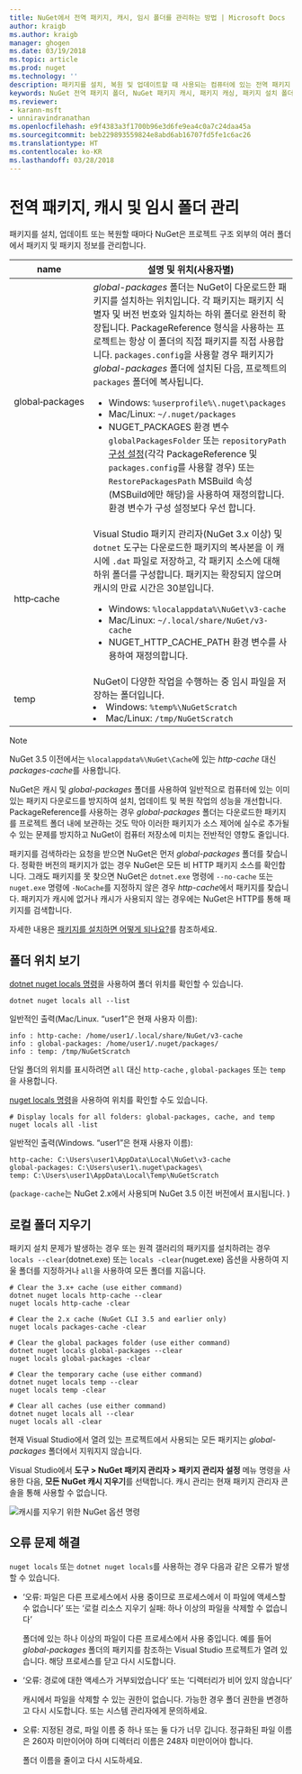 ```yaml
---
title: NuGet에서 전역 패키지, 캐시, 임시 폴더를 관리하는 방법 | Microsoft Docs
author: kraigb
ms.author: kraigb
manager: ghogen
ms.date: 03/19/2018
ms.topic: article
ms.prod: nuget
ms.technology: ''
description: 패키지를 설치, 복원 및 업데이트할 때 사용되는 컴퓨터에 있는 전역 패키지 설치 폴더, 패키지 캐시 및 임시 폴더를 관리하는 방법입니다.
keywords: NuGet 전역 패키지 폴더, NuGet 패키지 캐시, 패키지 캐싱, 패키지 설치 폴더, NuGet 캐시, 캐시 관리, 로컬 NuGet 캐시, 전역 NuGet 캐시, NuGet 로컬 명령, 캐시 지우기
ms.reviewer:
- karann-msft
- unniravindranathan
ms.openlocfilehash: e9f4383a3f1700b96e3d6fe9ea4c0a7c24daa45a
ms.sourcegitcommit: beb229893559824e8abd6ab16707fd5fe1c6ac26
ms.translationtype: HT
ms.contentlocale: ko-KR
ms.lasthandoff: 03/28/2018
---
```

# <a name="managing-the-global-packages-cache-and-temp-folders"></a>전역 패키지, 캐시 및 임시 폴더 관리

패키지를 설치, 업데이트 또는 복원할 때마다 NuGet은 프로젝트 구조 외부의 여러 폴더에서 패키지 및 패키지 정보를 관리합니다.

| name | 설명 및 위치(사용자별)|
| --- | --- |
| global&#8209;packages | *global-packages* 폴더는 NuGet이 다운로드한 패키지를 설치하는 위치입니다. 각 패키지는 패키지 식별자 및 버전 번호와 일치하는 하위 폴더로 완전히 확장됩니다. PackageReference 형식을 사용하는 프로젝트는 항상 이 폴더의 직접 패키지를 직접 사용합니다. `packages.config`을 사용할 경우 패키지가 *global-packages* 폴더에 설치된 다음, 프로젝트의 `packages` 폴더에 복사됩니다.<br/><ul><li>Windows: `%userprofile%\.nuget\packages`</li><li>Mac/Linux: `~/.nuget/packages`</li><li>NUGET_PACKAGES 환경 변수 `globalPackagesFolder` 또는 `repositoryPath` [구성 설정](../reference/nuget-config-file.md#config-section)(각각 PackageReference 및 `packages.config`를 사용할 경우) 또는 `RestorePackagesPath` MSBuild 속성(MSBuild에만 해당)을 사용하여 재정의합니다. 환경 변수가 구성 설정보다 우선 합니다.</li></ul> |
| http&#8209;cache | Visual Studio 패키지 관리자(NuGet 3.x 이상) 및 `dotnet` 도구는 다운로드한 패키지의 복사본을 이 캐시에 `.dat` 파일로 저장하고, 각 패키지 소스에 대해 하위 폴더를 구성합니다. 패키지는 확장되지 않으며 캐시의 만료 시간은 30분입니다.<br/><ul><li>Windows: `%localappdata%\NuGet\v3-cache`</li><li>Mac/Linux: `~/.local/share/NuGet/v3-cache`</li><li>NUGET_HTTP_CACHE_PATH 환경 변수를 사용하여 재정의합니다.</li></ul> |
| temp | NuGet이 다양한 작업을 수행하는 중 임시 파일을 저장하는 폴더입니다.<br/><li>Windows: `%temp%\NuGetScratch`</li><li>Mac/Linux: `/tmp/NuGetScratch`</li></ul> |

> [!Note]
> NuGet 3.5 이전에서는 `%localappdata%\NuGet\Cache`에 있는 *http-cache* 대신 *packages-cache*를 사용합니다.

NuGet은 캐시 및 *global-packages* 폴더를 사용하여 일반적으로 컴퓨터에 있는 이미 있는 패키지 다운로드를 방지하여 설치, 업데이트 및 복원 작업의 성능을 개선합니다. PackageReference를 사용하는 경우 *global-packages* 폴더는 다운로드한 패키지를 프로젝트 폴더 내에 보관하는 것도 막아 이러한 패키지가 소스 제어에 실수로 추가될 수 있는 문제를 방지하고 NuGet이 컴퓨터 저장소에 미치는 전반적인 영향도 줄입니다.

패키지를 검색하라는 요청을 받으면 NuGet은 먼저 *global-packages* 폴더를 찾습니다. 정확한 버전의 패키지가 없는 경우 NuGet은 모든 비 HTTP 패키지 소스를 확인합니다. 그래도 패키지를 못 찾으면 NuGet은 `dotnet.exe` 명령에 `--no-cache` 또는 `nuget.exe` 명령에 `-NoCache`를 지정하지 않은 경우 *http-cache*에서 패키지를 찾습니다. 패키지가 캐시에 없거나 캐시가 사용되지 않는 경우에는 NuGet은 HTTP를 통해 패키지를 검색합니다.

자세한 내용은 [패키지를 설치하면 어떻게 되나요?](ways-to-install-a-package.md#what-happens-when-a-package-is-installed)를 참조하세요.

## <a name="viewing-folder-locations"></a>폴더 위치 보기

[dotnet nuget locals 명령](/dotnet/core/tools/dotnet-nuget-locals)을 사용하여 폴더 위치를 확인할 수 있습니다.

```cli
dotnet nuget locals all --list
```

일반적인 출력(Mac/Linux. “user1”은 현재 사용자 이름):

```output
info : http-cache: /home/user1/.local/share/NuGet/v3-cache
info : global-packages: /home/user1/.nuget/packages/
info : temp: /tmp/NuGetScratch
```

단일 폴더의 위치를 표시하려면 `all` 대신 `http-cache` , `global-packages` 또는 `temp`을 사용합니다. 

[nuget locals 명령](../tools/cli-ref-locals.md)을 사용하여 위치를 확인할 수도 있습니다.

```cli
# Display locals for all folders: global-packages, cache, and temp
nuget locals all -list
```

일반적인 출력(Windows. “user1”은 현재 사용자 이름):

```output
http-cache: C:\Users\user1\AppData\Local\NuGet\v3-cache
global-packages: C:\Users\user1\.nuget\packages\
temp: C:\Users\user1\AppData\Local\Temp\NuGetScratch
```

(`package-cache`는 NuGet 2.x에서 사용되며 NuGet 3.5 이전 버전에서 표시됩니다. )

## <a name="clearing-local-folders"></a>로컬 폴더 지우기

패키지 설치 문제가 발생하는 경우 또는 원격 갤러리의 패키지를 설치하려는 경우 `locals --clear`(dotnet.exe) 또는 `locals -clear`(nuget.exe) 옵션을 사용하여 지울 폴더를 지정하거나 `all`을 사용하여 모든 폴더를 지웁니다.

```cli
# Clear the 3.x+ cache (use either command)
dotnet nuget locals http-cache --clear
nuget locals http-cache -clear

# Clear the 2.x cache (NuGet CLI 3.5 and earlier only)
nuget locals packages-cache -clear

# Clear the global packages folder (use either command)
dotnet nuget locals global-packages --clear
nuget locals global-packages -clear

# Clear the temporary cache (use either command)
dotnet nuget locals temp --clear
nuget locals temp -clear

# Clear all caches (use either command)
dotnet nuget locals all --clear
nuget locals all -clear
```

현재 Visual Studio에서 열려 있는 프로젝트에서 사용되는 모든 패키지는 *global-packages* 폴더에서 지워지지 않습니다.

Visual Studio에서 **도구 > NuGet 패키지 관리자 > 패키지 관리자 설정** 메뉴 명령을 사용한 다음, **모든 NuGet 캐시 지우기**를 선택합니다. 캐시 관리는 현재 패키지 관리자 콘솔을 통해 사용할 수 없습니다.

![캐시를 지우기 위한 NuGet 옵션 명령](media/options-clear-caches.png)

## <a name="troubleshooting-errors"></a>오류 문제 해결

`nuget locals` 또는 `dotnet nuget locals`를 사용하는 경우 다음과 같은 오류가 발생할 수 있습니다.

- ‘오류: <package> 파일은 다른 프로세스에서 사용 중이므로 프로세스에서 이 파일에 액세스할 수 없습니다’ 또는 ‘로컬 리소스 지우기 실패: 하나 이상의 파일을 삭제할 수 없습니다’

    폴더에 있는 하나 이상의 파일이 다른 프로세스에서 사용 중입니다. 예를 들어 *global-packages* 폴더의 패키지를 참조하는 Visual Studio 프로젝트가 열려 있습니다. 해당 프로세스를 닫고 다시 시도합니다.

- ‘오류: <path> 경로에 대한 액세스가 거부되었습니다’ 또는 ‘디렉터리가 비어 있지 않습니다’

    캐시에서 파일을 삭제할 수 있는 권한이 없습니다. 가능한 경우 폴더 권한을 변경하고 다시 시도합니다. 또는 시스템 관리자에게 문의하세요.

- 오류: 지정된 경로, 파일 이름 중 하나 또는 둘 다가 너무 깁니다. 정규화된 파일 이름은 260자 미만이어야 하며 디렉터리 이름은 248자 미만이어야 합니다.

    폴더 이름을 줄이고 다시 시도하세요.
